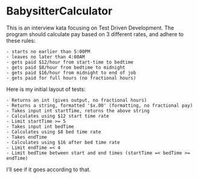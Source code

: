 # BabysitterCalculator

This is an interview kata focusing on Test Driven Development. The program should calculate pay based on 3 different rates, and adhere to these rules:
```
- starts no earlier than 5:00PM
- leaves no later than 4:00AM
- gets paid $12/hour from start-time to bedtime
- gets paid $8/hour from bedtime to midnight
- gets paid $16/hour from midnight to end of job
- gets paid for full hours (no fractional hours)
```

Here is my initial layout of tests:
```
- Returns an int (gives output, no fractional hours)
- Returns a string, formatted '$x.00' (formatting, no fractional pay)
- Takes input int startTime, returns the above string
- Calculates using $12 start time rate
- Limit startTime >= 5
- Takes input int bedTime
- Calculates using $8 bed time rate
- Takes endTime
- Calculates using $16 after bed time rate
- Limit endTime =< 4
- Limit bedTime between start and end times (startTime =< bedTime >= endTime)
```
I'll see if it goes according to that.



